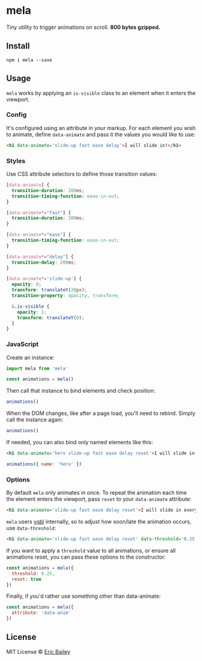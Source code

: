 # mela
Tiny utility to trigger animations on scroll. **800 bytes gzipped.**

## Install
```
npm i mela --save
```

## Usage
`mela` works by applying an `is-visible` class to an element when it enters the
viewport.

### Config
It's configured using an attribute in your markup. For each element you wish to
animate, define `data-animate` and pass it the values you would like to use:
```html
<h1 data-animate='slide-up fast ease delay'>I will slide in!</h1>
```

### Styles
Use CSS attribute selectors to define those transition values:
```css
[data-animate] {
  transition-duration: 200ms;
  transition-timing-function: ease-in-out;
}

[data-animate*="fast"] {
  transition-duration: 200ms;
}

[data-animate*="ease"] {
  transition-timing-function: ease-in-out;
}

[data-animate*="delay"] {
  transition-delay: 200ms;
}

[data-animate*='slide-up'] {
  opacity: 0;
  transform: translateY(20px);
  transition-property: opacity, transform;

  &.is-visible {
    opacity: 1;
    transform: translateY(0);
  }
}
```

### JavaScript
Create an instance:
```javascript
import mela from 'mela'

const animations = mela()
```

Then call that instance to bind elements and check position:
```javascript
animations()
```

When the DOM changes, like after a page load, you'll need to rebind. Simply call
the instance again:
```javascript
animations()
```

If needed, you can also bind only named elements like this:

```html
<h1 data-animate='hero slide-up fast ease delay reset'>I will slide in!</h1>
```

```javascript
animations({ name: 'hero' })
```

### Options
By default `mela` only animates in once. To repeat the animation each time the
element enters the viewport, pass `reset` to your `data-animate` attribute:
```html
<h1 data-animate='slide-up fast ease delay reset'>I will slide in every time!</h1>
```

`mela` users [vsbl](https://github.com/estrattonbailey/vsbl) internally, so to
adjust how soon/late the animation occurs, use `data-threshold`:
```html
<h1 data-animate='slide-up fast ease delay reset' data-threshold='0.25'>I will slide in every time!</h1>
```

If you want to apply a `threshold` value to all animations, or ensure all
animations reset, you can pass these options to the constructor:
```javascript
const animations = mela({
  threshold: 0.25,
  reset: true
})
```

Finally, if you'd rather use something other than data-animate:
```javascript
const animations = mela({
  attribute: 'data-anim'
})
```

## License
MIT License © [Eric Bailey](https://estrattonbailey.com)
